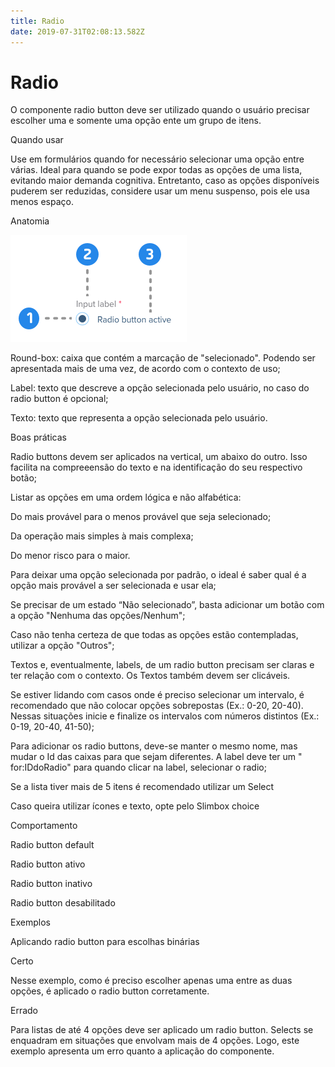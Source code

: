 ```yaml
---
title: Radio
date: 2019-07-31T02:08:13.582Z
---
```

# Radio

O componente radio button deve ser utilizado quando o usuário precisar escolher uma e somente uma opção ente um grupo de itens.

Quando usar 

Use em formulários quando for necessário selecionar uma opção entre várias. Ideal para quando se pode expor todas as opções de uma lista, evitando maior demanda cognitiva. Entretanto, caso as opções disponíveis puderem ser reduzidas, considere usar um menu suspenso, pois ele usa menos espaço.

Anatomia

![Anatomia Radio](/media/radio-anatomy.png "Anatomia Radio")

Round-box:   caixa que contém a marcação de "selecionado". Podendo ser apresentada mais de uma vez, de acordo com o contexto de uso;

Label: texto que descreve a opção selecionada pelo usuário, no caso do radio button é opcional;

Texto: texto que representa a opção selecionada pelo usuário.

Boas práticas

Radio buttons devem ser aplicados na vertical, um abaixo do outro. Isso facilita na compreeensão do texto e na identificação do seu respectivo botão;

Listar as opções em uma ordem lógica e não alfabética:

Do mais provável para o menos provável que seja selecionado;

Da operação mais simples à mais complexa;

Do menor risco para o maior. 

Para deixar uma opção selecionada por padrão, o ideal é saber qual é a opção mais provável a ser selecionada e usar ela;

 Se precisar de um estado “Não selecionado”, basta adicionar um botão com a opção "Nenhuma das opções/Nenhum";

Caso não tenha certeza de que todas as opções estão contempladas, utilizar a opção "Outros";

Textos e, eventualmente, labels, de um radio button precisam ser claras e ter relação com o contexto. Os Textos também devem ser clicáveis. 

Se estiver lidando com casos onde é preciso selecionar um intervalo, é recomendado que não colocar opções sobrepostas (Ex.: 0-20, 20-40). Nessas situações inicie e finalize os intervalos com números distintos (Ex.: 0-19, 20-40, 41-50); 

Para adicionar os radio buttons, deve-se manter o mesmo nome, mas mudar o Id das caixas para que sejam diferentes. A label deve ter um " for:IDdoRadio" para quando clicar na label, selecionar o radio;

Se a lista tiver mais de 5 itens é recomendado utilizar um Select

Caso queira utilizar ícones e texto, opte pelo Slimbox choice

Comportamento

Radio button default

Radio button ativo

Radio button inativo

Radio button desabilitado

Exemplos

Aplicando radio button para escolhas binárias

Certo

Nesse exemplo, como é preciso escolher apenas uma entre as duas opções, é aplicado o radio button corretamente.

Errado

Para listas de até 4 opções deve ser aplicado um radio button. Selects se enquadram em situações que envolvam mais de 4 opções. Logo, este exemplo apresenta um erro quanto a aplicação do componente.
